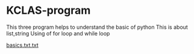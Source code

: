 # KCLAS-program
This three program helps to understand the basic of python
This is about list,string
Using of for loop and while loop

[basics.txt.txt](https://github.com/dharun9/KCLAS-program/files/9761719/basics.txt.txt)
